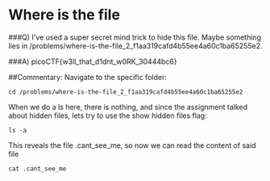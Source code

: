 # Where is the file
###Q) I've used a super secret mind trick to hide this file. Maybe something lies in /problems/where-is-the-file_2_f1aa319cafd4b55ee4a60c1ba65255e2.

###A) picoCTF{w3ll_that_d1dnt_w0RK_30444bc6}

##Commentary:
Navigate to the specific folder:
```
cd /problems/where-is-the-file_2_f1aa319cafd4b55ee4a60c1ba65255e2
```
When we do a ls here, there is nothing, and since the assignment talked about hidden files, lets try to use the show hidden files flag:

```
ls -a
```

This reveals the file .cant_see_me, so now we can read the content of said file
```
cat .cant_see_me
```